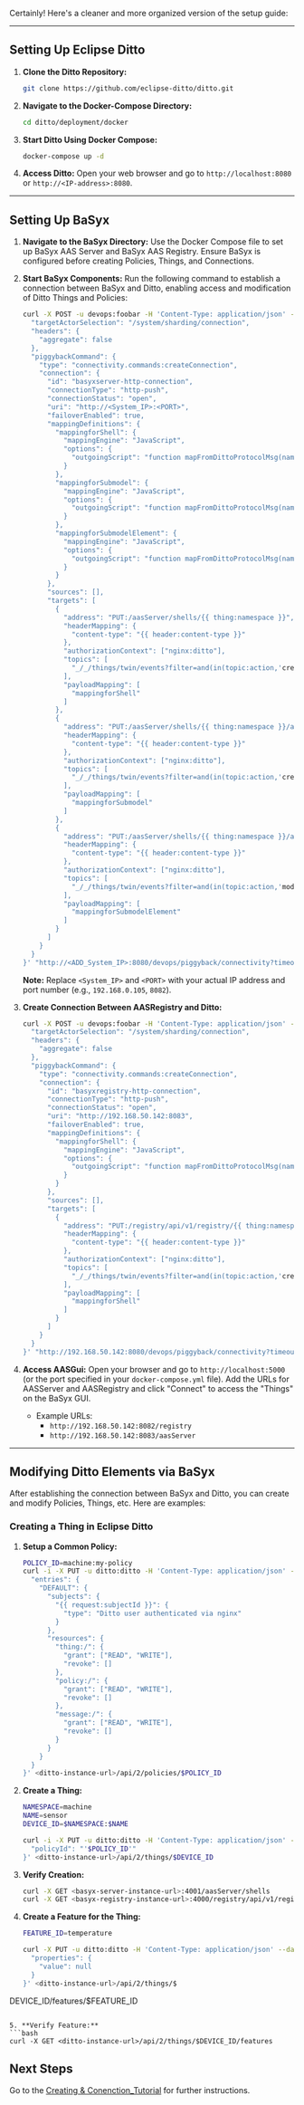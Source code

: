 Certainly! Here's a cleaner and more organized version of the setup guide:

---

## Setting Up Eclipse Ditto

1. **Clone the Ditto Repository:**
   ```bash
   git clone https://github.com/eclipse-ditto/ditto.git
   ```

2. **Navigate to the Docker-Compose Directory:**
   ```bash
   cd ditto/deployment/docker
   ```

3. **Start Ditto Using Docker Compose:**
   ```bash
   docker-compose up -d
   ```

4. **Access Ditto:**
   Open your web browser and go to `http://localhost:8080` or `http://<IP-address>:8080`.

---

## Setting Up BaSyx

1. **Navigate to the BaSyx Directory:**
   Use the Docker Compose file to set up BaSyx AAS Server and BaSyx AAS Registry. Ensure BaSyx is configured before creating Policies, Things, and Connections.

2. **Start BaSyx Components:**
   Run the following command to establish a connection between BaSyx and Ditto, enabling access and modification of Ditto Things and Policies:
   ```bash
   curl -X POST -u devops:foobar -H 'Content-Type: application/json' --data-binary '{
     "targetActorSelection": "/system/sharding/connection",
     "headers": {
       "aggregate": false
     },
     "piggybackCommand": {
       "type": "connectivity.commands:createConnection",
       "connection": {
         "id": "basyxserver-http-connection",
         "connectionType": "http-push",
         "connectionStatus": "open",
         "uri": "http://<System_IP>:<PORT>",
         "failoverEnabled": true,
         "mappingDefinitions": {
           "mappingforShell": {
             "mappingEngine": "JavaScript",
             "options": {
               "outgoingScript": "function mapFromDittoProtocolMsg(namespace, name, group, channel, criterion, action, path, dittoHeaders, value, status, extra) { ... }"
             }
           },
           "mappingforSubmodel": {
             "mappingEngine": "JavaScript",
             "options": {
               "outgoingScript": "function mapFromDittoProtocolMsg(namespace, name, group, channel, criterion, action, path, dittoHeaders, value, status, extra) { ... }"
             }
           },
           "mappingforSubmodelElement": {
             "mappingEngine": "JavaScript",
             "options": {
               "outgoingScript": "function mapFromDittoProtocolMsg(namespace, name, group, channel, criterion, action, path, dittoHeaders, value, status, extra) { ... }"
             }
           }
         },
         "sources": [],
         "targets": [
           {
             "address": "PUT:/aasServer/shells/{{ thing:namespace }}",
             "headerMapping": {
               "content-type": "{{ header:content-type }}"
             },
             "authorizationContext": ["nginx:ditto"],
             "topics": [
               "_/_/things/twin/events?filter=and(in(topic:action,'created'),eq(resource:path,'/'))"
             ],
             "payloadMapping": [
               "mappingforShell"
             ]
           },
           {
             "address": "PUT:/aasServer/shells/{{ thing:namespace }}/aas/submodels/{{ thing:name }}_{{ resource:path | fn:substring-after('/features/') }}",
             "headerMapping": {
               "content-type": "{{ header:content-type }}"
             },
             "authorizationContext": ["nginx:ditto"],
             "topics": [
               "_/_/things/twin/events?filter=and(in(topic:action,'created'),not(eq(resource:path,'/features')),like(resource:path,'/features*'),not(like(resource:path,'*properties*')))"
             ],
             "payloadMapping": [
               "mappingforSubmodel"
             ]
           },
           {
             "address": "PUT:/aasServer/shells/{{ thing:namespace }}/aas/submodels/{{ thing:name }}_{{ resource:path | fn:substring-after('/features/') | fn:substring-before('/properties/') }}/submodel/submodelElements/properties_{{ resource:path | fn:substring-after('/properties/') | fn:replace('/', '_') }}",
             "headerMapping": {
               "content-type": "{{ header:content-type }}"
             },
             "authorizationContext": ["nginx:ditto"],
             "topics": [
               "_/_/things/twin/events?filter=and(in(topic:action,'modified'),not(eq(resource:path,'/features')),like(resource:path,'/features*'),like(resource:path,'*properties*'),not(like(resource:path,'*properties')))"
             ],
             "payloadMapping": [
               "mappingforSubmodelElement"
             ]
           }
         ]
       }
     }
   }' "http://<ADD_System_IP>:8080/devops/piggyback/connectivity?timeout=10"
   ```

   **Note:** Replace `<System_IP>` and `<PORT>` with your actual IP address and port number (e.g., `192.168.0.105`, `8082`).

3. **Create Connection Between AASRegistry and Ditto:**
   ```bash
   curl -X POST -u devops:foobar -H 'Content-Type: application/json' --data-binary '{
     "targetActorSelection": "/system/sharding/connection",
     "headers": {
       "aggregate": false
     },
     "piggybackCommand": {
       "type": "connectivity.commands:createConnection",
       "connection": {
         "id": "basyxregistry-http-connection",
         "connectionType": "http-push",
         "connectionStatus": "open",
         "uri": "http://192.168.50.142:8083",
         "failoverEnabled": true,
         "mappingDefinitions": {
           "mappingforShell": {
             "mappingEngine": "JavaScript",
             "options": {
               "outgoingScript": "function mapFromDittoProtocolMsg(namespace, name, group, channel, criterion, action, path, dittoHeaders, value, status, extra) { ... }"
             }
           }
         },
         "sources": [],
         "targets": [
           {
             "address": "PUT:/registry/api/v1/registry/{{ thing:namespace }}",
             "headerMapping": {
               "content-type": "{{ header:content-type }}"
             },
             "authorizationContext": ["nginx:ditto"],
             "topics": [
               "_/_/things/twin/events?filter=and(in(topic:action,'created'),eq(resource:path,'/'))"
             ],
             "payloadMapping": [
               "mappingforShell"
             ]
           }
         ]
       }
     }
   }' "http://192.168.50.142:8080/devops/piggyback/connectivity?timeout=10"
   ```

4. **Access AASGui:**
   Open your browser and go to `http://localhost:5000` (or the port specified in your `docker-compose.yml` file). Add the URLs for AASServer and AASRegistry and click "Connect" to access the "Things" on the BaSyx GUI.
   - Example URLs:
     - `http://192.168.50.142:8082/registry`
     - `http://192.168.50.142:8083/aasServer`

---

## Modifying Ditto Elements via BaSyx

After establishing the connection between BaSyx and Ditto, you can create and modify Policies, Things, etc. Here are examples:

### Creating a Thing in Eclipse Ditto

1. **Setup a Common Policy:**
   ```bash
   POLICY_ID=machine:my-policy
   curl -i -X PUT -u ditto:ditto -H 'Content-Type: application/json' --data '{
     "entries": {
       "DEFAULT": {
         "subjects": {
           "{{ request:subjectId }}": {
             "type": "Ditto user authenticated via nginx"
           }
         },
         "resources": {
           "thing:/": {
             "grant": ["READ", "WRITE"],
             "revoke": []
           },
           "policy:/": {
             "grant": ["READ", "WRITE"],
             "revoke": []
           },
           "message:/": {
             "grant": ["READ", "WRITE"],
             "revoke": []
           }
         }
       }
     }
   }' <ditto-instance-url>/api/2/policies/$POLICY_ID
   ```

2. **Create a Thing:**
   ```bash
   NAMESPACE=machine
   NAME=sensor
   DEVICE_ID=$NAMESPACE:$NAME

   curl -i -X PUT -u ditto:ditto -H 'Content-Type: application/json' --data '{
     "policyId": "'$POLICY_ID'"
   }' <ditto-instance-url>/api/2/things/$DEVICE_ID
   ```

3. **Verify Creation:**
   ```bash
   curl -X GET <basyx-server-instance-url>:4001/aasServer/shells
   curl -X GET <basyx-registry-instance-url>:4000/registry/api/v1/registry
   ```

4. **Create a Feature for the Thing:**
   ```bash
   FEATURE_ID=temperature

   curl -X PUT -u ditto:ditto -H 'Content-Type: application/json' --data-binary '{
     "properties": {
       "value": null
     }
   }' <ditto-instance-url>/api/2/things/$

DEVICE_ID/features/$FEATURE_ID
   ```

5. **Verify Feature:**
   ```bash
   curl -X GET <ditto-instance-url>/api/2/things/$DEVICE_ID/features
   ```


## **Next Steps**

Go to the [Creating & Conenction_Tutorial](#) for further instructions.
